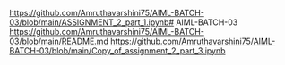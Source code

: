 https://github.com/Amruthavarshini75/AIML-BATCH-03/blob/main/ASSIGNMENT_2_part_1.ipynb# AIML-BATCH-03
https://github.com/Amruthavarshini75/AIML-BATCH-03/blob/main/README.md
https://github.com/Amruthavarshini75/AIML-BATCH-03/blob/main/Copy_of_assignment_2_part_3.ipynb
